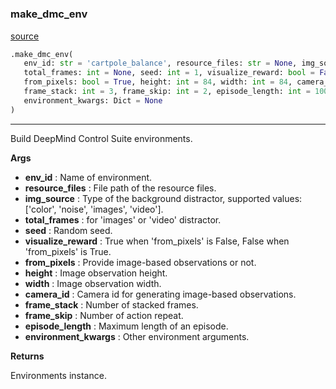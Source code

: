 #


### make_dmc_env
[source](https://github.com/RLE-Foundation/Hsuanwu/blob/main/hsuanwu/env/dmc/__init__.py/#L40)
```python
.make_dmc_env(
   env_id: str = 'cartpole_balance', resource_files: str = None, img_source: str = None,
   total_frames: int = None, seed: int = 1, visualize_reward: bool = False,
   from_pixels: bool = True, height: int = 84, width: int = 84, camera_id: int = 0,
   frame_stack: int = 3, frame_skip: int = 2, episode_length: int = 1000,
   environment_kwargs: Dict = None
)
```

---
Build DeepMind Control Suite environments.


**Args**

* **env_id**  : Name of environment.
* **resource_files**  : File path of the resource files.
* **img_source**  : Type of the background distractor, supported values: ['color', 'noise', 'images', 'video'].
* **total_frames**  : for 'images' or 'video' distractor.
* **seed**  : Random seed.
* **visualize_reward**  : True when 'from_pixels' is False, False when 'from_pixels' is True.
* **from_pixels**  : Provide image-based observations or not.
* **height**  : Image observation height.
* **width**  : Image observation width.
* **camera_id**  : Camera id for generating image-based observations.
* **frame_stack**  : Number of stacked frames.
* **frame_skip**  : Number of action repeat.
* **episode_length**  : Maximum length of an episode.
* **environment_kwargs**  : Other environment arguments.


**Returns**

Environments instance.
